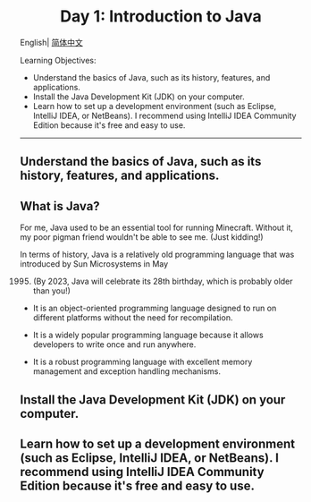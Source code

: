 <div align="center">
    <h1>Day 1: Introduction to Java</h1>
</div>

English| [简体中文](FIRST_DAY.md)

Learning Objectives:

- Understand the basics of Java, such as its history, features, and applications.
- Install the Java Development Kit (JDK) on your computer.
- Learn how to set up a development environment (such as Eclipse, IntelliJ IDEA, or NetBeans). I recommend using
  IntelliJ IDEA Community Edition because it's free and easy to use.

---

## Understand the basics of Java, such as its history, features, and applications.

## What is Java?

For me, Java used to be an essential tool for running Minecraft. Without it, my poor pigman friend wouldn't be able to
see me. (Just kidding!)

In terms of history, Java is a relatively old programming language that was introduced by Sun Microsystems in May

1995. (By 2023, Java will celebrate its 28th birthday, which is probably older than you!)

- It is an object-oriented programming language designed to run on different platforms without the need for
  recompilation.

- It is a widely popular programming language because it allows developers to write once and run anywhere.

- It is a robust programming language with excellent memory management and exception handling mechanisms.

## Install the Java Development Kit (JDK) on your computer.

## Learn how to set up a development environment (such as Eclipse, IntelliJ IDEA, or NetBeans). I recommend using IntelliJ IDEA Community Edition because it's free and easy to use.

<!--TODO: Complete the content for Day 1-->